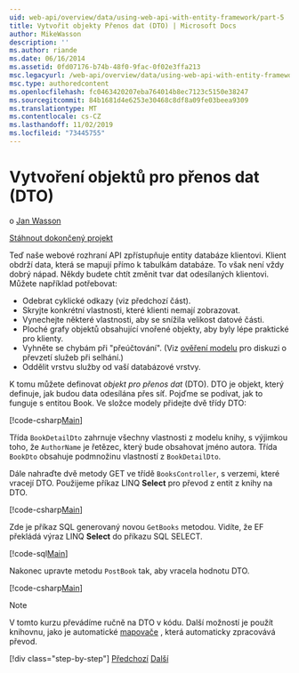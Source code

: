 ```yaml
---
uid: web-api/overview/data/using-web-api-with-entity-framework/part-5
title: Vytvořit objekty Přenos dat (DTO) | Microsoft Docs
author: MikeWasson
description: ''
ms.author: riande
ms.date: 06/16/2014
ms.assetid: 0fd07176-b74b-48f0-9fac-0f02e3ffa213
msc.legacyurl: /web-api/overview/data/using-web-api-with-entity-framework/part-5
msc.type: authoredcontent
ms.openlocfilehash: fc0463420207eba764014b8ec7123c5150e38247
ms.sourcegitcommit: 84b1681d4e6253e30468c8df8a09fe03beea9309
ms.translationtype: MT
ms.contentlocale: cs-CZ
ms.lasthandoff: 11/02/2019
ms.locfileid: "73445755"
---
```

# <a name="create-data-transfer-objects-dtos"></a>Vytvoření objektů pro přenos dat (DTO)

o [Jan Wasson](https://github.com/MikeWasson)

[Stáhnout dokončený projekt](https://github.com/MikeWasson/BookService)

Teď naše webové rozhraní API zpřístupňuje entity databáze klientovi. Klient obdrží data, která se mapují přímo k tabulkám databáze. To však není vždy dobrý nápad. Někdy budete chtít změnit tvar dat odesílaných klientovi. Můžete například potřebovat:

- Odebrat cyklické odkazy (viz předchozí část).
- Skryjte konkrétní vlastnosti, které klienti nemají zobrazovat.
- Vynechejte některé vlastnosti, aby se snížila velikost datové části.
- Ploché grafy objektů obsahující vnořené objekty, aby byly lépe praktické pro klienty.
- Vyhněte se chybám při "přeúčtování". (Viz [ověření modelu](../../formats-and-model-binding/model-validation-in-aspnet-web-api.md) pro diskuzi o převzetí služeb při selhání.)
- Oddělit vrstvu služby od vaší databázové vrstvy.

K tomu můžete definovat *objekt pro přenos dat* (DTO). DTO je objekt, který definuje, jak budou data odesílána přes síť. Pojďme se podívat, jak to funguje s entitou Book. Ve složce modely přidejte dvě třídy DTO:

[!code-csharp[Main](part-5/samples/sample1.cs)]

Třída `BookDetailDto` zahrnuje všechny vlastnosti z modelu knihy, s výjimkou toho, že `AuthorName` je řetězec, který bude obsahovat jméno autora. Třída `BookDto` obsahuje podmnožinu vlastností z `BookDetailDto`.

Dále nahraďte dvě metody GET ve třídě `BooksController`, s verzemi, které vracejí DTO. Použijeme příkaz LINQ **Select** pro převod z entit z knihy na DTO.

[!code-csharp[Main](part-5/samples/sample2.cs)]

Zde je příkaz SQL generovaný novou `GetBooks` metodou. Vidíte, že EF překládá výraz LINQ **Select** do příkazu SQL SELECT.

[!code-sql[Main](part-5/samples/sample3.sql)]

Nakonec upravte metodu `PostBook` tak, aby vracela hodnotu DTO.

[!code-csharp[Main](part-5/samples/sample4.cs)]

> [!NOTE]
> V tomto kurzu převádíme ručně na DTO v kódu. Další možností je použít knihovnu, jako je automatické [mapovače](http://automapper.org/) , která automaticky zpracovává převod.
> 
> [!div class="step-by-step"]
> [Předchozí](part-4.md)
> [Další](part-6.md)
